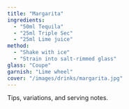 ```yaml
---
title: "Margarita"
ingredients:
  - "50ml Tequila"
  - "25ml Triple Sec"
  - "25ml Lime juice"
method:
  - "Shake with ice"
  - "Strain into salt-rimmed glass"
glass: "Coupe"
garnish: "Lime wheel"
cover: "/images/drinks/margarita.jpg"
---
```

Tips, variations, and serving notes.